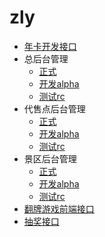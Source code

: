 # zly
* [年卡开发接口](card.md)
 * 总后台管理
   * [正式](http://drive.zlvyun.com/manage) 
   * [开发alpha](http://drive.alpha.zlvyun.com/manage) 
   * [测试rc](http://drive.rc.zlvyun.com/manage) 
 * 代售点后台管理
   * [正式](http://drive.zlvyun.com/card/manage) 
   * [开发alpha](http://drive.alpha.zlvyun.com/card/manage) 
   * [测试rc](http://drive.rc.zlvyun.com/card/manage) 
 * 景区后台管理
   * [正式](http://drive.zlvyun.com/card/scenic) 
   * [开发alpha](http://drive.alpha.zlvyun.com/card/scenic)
   * [测试rc](http://drive.rc.zlvyun.com/card/scenic)
* [翻牌游戏前端接口](flop.md)
* [抽奖接口](lottery.md)

